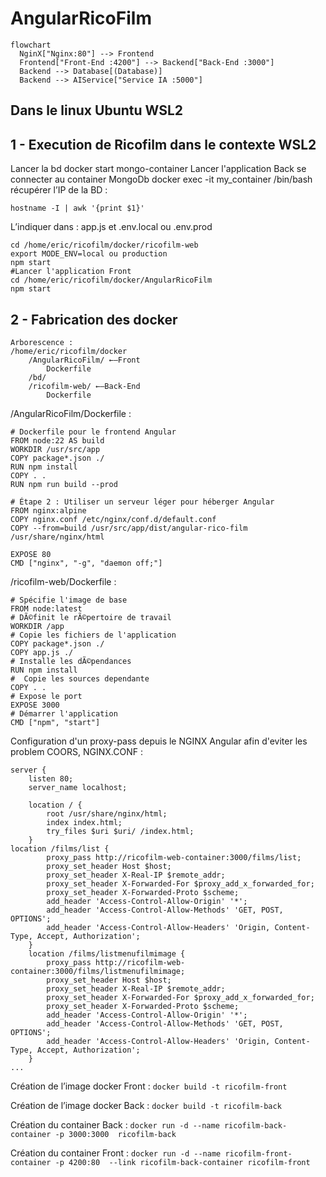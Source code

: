 # AngularRicoFilm
```mermaid
flowchart
  NginX["Nginx:80"] --> Frontend
  Frontend["Front-End :4200"] --> Backend["Back-End :3000"]
  Backend --> Database[(Database)]
  Backend --> AIService["Service IA :5000"]
```

## Dans le linux Ubuntu WSL2


## 1 - Execution de Ricofilm dans le contexte WSL2
Lancer la bd 
docker start mongo-container
Lancer l'application Back
se connecter au container MongoDb docker exec -it my_container /bin/bash
récupérer l’IP de la BD : 
```
hostname -I | awk '{print $1}'
```
L’indiquer dans : app.js et .env.local ou .env.prod
```
cd /home/eric/ricofilm/docker/ricofilm-web
export MODE_ENV=local ou production
npm start
#Lancer l'application Front
cd /home/eric/ricofilm/docker/AngularRicoFilm
npm start
```

## 2 - Fabrication des docker

```
Arborescence : 
/home/eric/ricofilm/docker
	/AngularRicoFilm/ ←–Front
		Dockerfile		
	/bd/
	/ricofilm-web/ ←–Back-End
		Dockerfile
```

/AngularRicoFilm/Dockerfile : 
``` @dockerfile
# Dockerfile pour le frontend Angular
FROM node:22 AS build
WORKDIR /usr/src/app
COPY package*.json ./
RUN npm install
COPY . .
RUN npm run build --prod

# Étape 2 : Utiliser un serveur léger pour héberger Angular
FROM nginx:alpine
COPY nginx.conf /etc/nginx/conf.d/default.conf
COPY --from=build /usr/src/app/dist/angular-rico-film /usr/share/nginx/html

EXPOSE 80
CMD ["nginx", "-g", "daemon off;"]
```

/ricofilm-web/Dockerfile : 
``` @dockerfile
# Spécifie l'image de base
FROM node:latest
# DÃ©finit le rÃ©pertoire de travail
WORKDIR /app
# Copie les fichiers de l'application
COPY package*.json ./
COPY app.js ./
# Installe les dÃ©pendances
RUN npm install
#  Copie les sources dependante
COPY . .
# Expose le port
EXPOSE 3000
# Démarrer l'application
CMD ["npm", "start"]
```

Configuration d'un proxy-pass depuis le NGINX Angular afin d'eviter les problem COORS, NGINX.CONF : 
```
server {
    listen 80;
    server_name localhost;
    
    location / {
        root /usr/share/nginx/html;
        index index.html;
        try_files $uri $uri/ /index.html;
    }
location /films/list {
        proxy_pass http://ricofilm-web-container:3000/films/list;
        proxy_set_header Host $host;
        proxy_set_header X-Real-IP $remote_addr;
        proxy_set_header X-Forwarded-For $proxy_add_x_forwarded_for;
        proxy_set_header X-Forwarded-Proto $scheme;
        add_header 'Access-Control-Allow-Origin' '*';
        add_header 'Access-Control-Allow-Methods' 'GET, POST, OPTIONS';
        add_header 'Access-Control-Allow-Headers' 'Origin, Content-Type, Accept, Authorization';    
    }
    location /films/listmenufilmimage {
        proxy_pass http://ricofilm-web-container:3000/films/listmenufilmimage;
        proxy_set_header Host $host;
        proxy_set_header X-Real-IP $remote_addr;
        proxy_set_header X-Forwarded-For $proxy_add_x_forwarded_for;
        proxy_set_header X-Forwarded-Proto $scheme;
        add_header 'Access-Control-Allow-Origin' '*';
        add_header 'Access-Control-Allow-Methods' 'GET, POST, OPTIONS';
        add_header 'Access-Control-Allow-Headers' 'Origin, Content-Type, Accept, Authorization';
    }
...
```


Création de l’image docker Front :
`docker build -t ricofilm-front`

Création de l’image docker Back : 
`docker build -t ricofilm-back`

Création du container  Back : 
`docker run -d --name ricofilm-back-container -p 3000:3000  ricofilm-back`

Création du container  Front : 
`docker run -d --name ricofilm-front-container -p 4200:80  --link ricofilm-back-container ricofilm-front`




